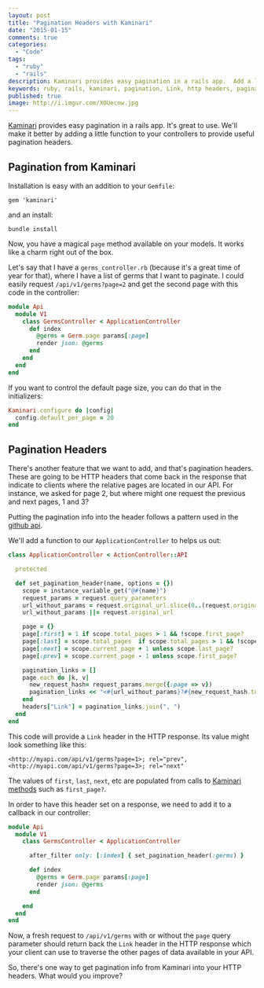 ```yaml
---
layout: post
title: "Pagination Headers with Kaminari"
date: "2015-01-15"
comments: true
categories:
  - "Code"
tags:
  - "ruby"
  - "rails"
description: Kaminari provides easy pagination in a rails app.  Add a little function to your controllers, and you'll have great pagination headers
keywords: ruby, rails, kaminari, pagination, Link, http headers, pagination header
published: true
image: http://i.imgur.com/XOUecnw.jpg
---
```


[Kaminari](https://github.com/amatsuda/kaminari) provides easy pagination in a rails app.  It's great to use.  We'll make it better by adding a little function to your controllers to provide useful pagination headers.

<!--more-->

## Pagination from Kaminari

Installation is easy with an addition to your `Gemfile`:

```
gem 'kaminari'
```

and an install:

```
bundle install
```

Now, you have a magical `page` method available on your models.  It works like a charm right out of the box.

Let's say that I have a `germs_controller.rb` (because it's a great time of year for that), where I have a list of germs that I want to paginate.  I could easily request `/api/v1/germs?page=2` and get the second page with this code in the controller:

```ruby germs_controller.rb
module Api
  module V1
    class GermsController < ApplicationController
      def index
        @germs = Germ.page params[:page]
        render json: @germs
      end
    end
  end
end
```

If you want to control the default page size, you can do that in the initializers:

```ruby kaminari_config.rb
Kaminari.configure do |config|
  config.default_per_page = 20
end
```

## Pagination Headers

There's another feature that we want to add, and that's pagination headers.  These are going to be HTTP headers that come back in the response that indicate to clients where the relative pages are located in our API.  For instance, we asked for page 2, but where might one request the previous and next pages, 1 and 3?

Putting the pagination info into the header follows a pattern used in the [github api](https://developer.github.com/guides/traversing-with-pagination/).

We'll add a function to our `ApplicationController` to helps us out:

```ruby application_controller.rb
class ApplicationController < ActionController::API

  protected

  def set_pagination_header(name, options = {})
    scope = instance_variable_get("@#{name}")
    request_params = request.query_parameters
    url_without_params = request.original_url.slice(0..(request.original_url.index("?")-1)) unless request_params.empty?
    url_without_params ||= request.original_url

    page = {}
    page[:first] = 1 if scope.total_pages > 1 && !scope.first_page?
    page[:last] = scope.total_pages  if scope.total_pages > 1 && !scope.last_page?
    page[:next] = scope.current_page + 1 unless scope.last_page?
    page[:prev] = scope.current_page - 1 unless scope.first_page?

    pagination_links = []
    page.each do |k, v|
      new_request_hash= request_params.merge({:page => v})
      pagination_links << "<#{url_without_params}?#{new_request_hash.to_param}>; rel=\"#{k}\""
    end
    headers["Link"] = pagination_links.join(", ")
  end
end
```

This code will provide a `Link` header in the HTTP response.  Its value might look something like this:

```text Link
<http://myapi.com/api/v1/germs?page=1>; rel="prev", <http://myapi.com/api/v1/germs?page=3>; rel="next"
```

The values of `first`, `last`, `next`, etc are populated from calls to [Kaminari methods](http://www.rubydoc.info/github/amatsuda/kaminari/Kaminari/PageScopeMethods) such as `first_page?`.

In order to have this header set on a response, we need to add it to a callback in our controller:

```ruby germs_controller.rb
module Api
  module V1
    class GermsController < ApplicationController

      after_filter only: [:index] { set_pagination_header(:germs) }

      def index
        @germs = Germ.page params[:page]
        render json: @germs
      end

    end
  end
end
```

Now, a fresh request to `/api/v1/germs` with or without the `page` query parameter should return back the `Link` header in the HTTP response which your client can use to traverse the other pages of data available in your API.

So, there's one way to get pagination info from Kaminari into your HTTP headers.  What would you improve?


